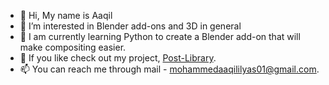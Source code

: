 - 👋 Hi, My name is Aaqil
- 👀 I’m interested in Blender add-ons and 3D in general
- 🌱 I am currently learning Python to create a Blender add-on that will make compositing easier.
- 💞️ If you like check out my project, [Post-Library](https://github.com/Aaqil101/Post-Library).
- 📫 You can reach me through mail - mohammedaaqililyas01@gmail.com.

<!---
Aaqil101/Aaqil101 is a ✨ special ✨ repository because its `README.md` (this file) appears on your GitHub profile.
You can click the Preview link to take a look at your changes.
--->
